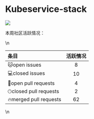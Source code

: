 # Kubeservice-stack

![](https://komarev.com/ghpvc/?username=kubeservice-stack)

本周社区活跃情况：
<!--GAMFC-->\n
| 条目 | 活跃情况 |
| :-- | :--: |
|🐱‍open issues| 8 |
|💻closed issues| 10 |
|💬open pull requests| 4 |
|🕑︎closed pull requests| 2|
|🔥merged pull requests| 62|
\n<!--GAMFC-END-->
